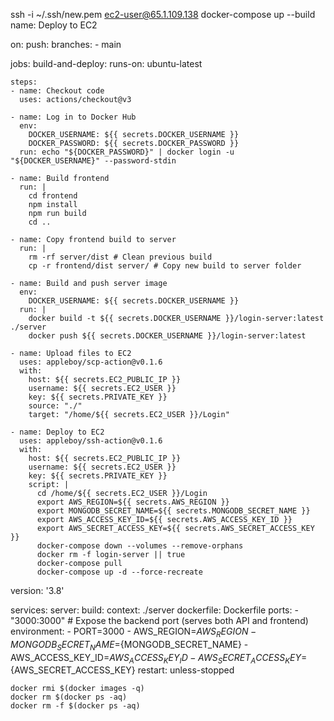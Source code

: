 ssh -i ~/.ssh/new.pem ec2-user@65.1.109.138
docker-compose up --build
name: Deploy to EC2

on:
  push:
    branches:
      - main

jobs:
  build-and-deploy:
    runs-on: ubuntu-latest

    steps:
    - name: Checkout code
      uses: actions/checkout@v3

    - name: Log in to Docker Hub
      env:
        DOCKER_USERNAME: ${{ secrets.DOCKER_USERNAME }}
        DOCKER_PASSWORD: ${{ secrets.DOCKER_PASSWORD }}
      run: echo "${DOCKER_PASSWORD}" | docker login -u "${DOCKER_USERNAME}" --password-stdin

    - name: Build frontend
      run: |
        cd frontend
        npm install
        npm run build
        cd ..

    - name: Copy frontend build to server
      run: |
        rm -rf server/dist # Clean previous build
        cp -r frontend/dist server/ # Copy new build to server folder

    - name: Build and push server image
      env:
        DOCKER_USERNAME: ${{ secrets.DOCKER_USERNAME }}
      run: |
        docker build -t ${{ secrets.DOCKER_USERNAME }}/login-server:latest ./server
        docker push ${{ secrets.DOCKER_USERNAME }}/login-server:latest

    - name: Upload files to EC2
      uses: appleboy/scp-action@v0.1.6
      with:
        host: ${{ secrets.EC2_PUBLIC_IP }}
        username: ${{ secrets.EC2_USER }}
        key: ${{ secrets.PRIVATE_KEY }}
        source: "./"
        target: "/home/${{ secrets.EC2_USER }}/Login"

    - name: Deploy to EC2
      uses: appleboy/ssh-action@v0.1.6
      with:
        host: ${{ secrets.EC2_PUBLIC_IP }}
        username: ${{ secrets.EC2_USER }}
        key: ${{ secrets.PRIVATE_KEY }}
        script: |
          cd /home/${{ secrets.EC2_USER }}/Login
          export AWS_REGION=${{ secrets.AWS_REGION }}
          export MONGODB_SECRET_NAME=${{ secrets.MONGODB_SECRET_NAME }}
          export AWS_ACCESS_KEY_ID=${{ secrets.AWS_ACCESS_KEY_ID }}
          export AWS_SECRET_ACCESS_KEY=${{ secrets.AWS_SECRET_ACCESS_KEY }}
          docker-compose down --volumes --remove-orphans
          docker rm -f login-server || true
          docker-compose pull
          docker-compose up -d --force-recreate



version: '3.8'

services:
  server:
    build:
      context: ./server
      dockerfile: Dockerfile
    ports:
      - "3000:3000" # Expose the backend port (serves both API and frontend)
    environment:
      - PORT=3000
      - AWS_REGION=${AWS_REGION}
      - MONGODB_SECRET_NAME=${MONGODB_SECRET_NAME}
      - AWS_ACCESS_KEY_ID=${AWS_ACCESS_KEY_ID}
      - AWS_SECRET_ACCESS_KEY=${AWS_SECRET_ACCESS_KEY}
    restart: unless-stopped


    docker rmi $(docker images -q)
    docker rm $(docker ps -aq)
    docker rm -f $(docker ps -aq)